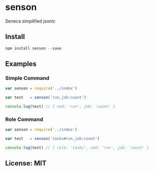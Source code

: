# senson

Seneca simplified jsonic

## Install

```js
npm install senson --save
```

## Examples

### Simple Command

```js
var senson = require('../index')

var test   = senson('run,job:count')

console.log(test) // { cmd: 'run', job: 'count' }
```

### Role Command

```js
var senson = require('../index')

var test   = senson('tasks#run,job:count')

console.log(test) // { role: 'tasks', cmd: 'run', job: 'count' }
```

## License: MIT
